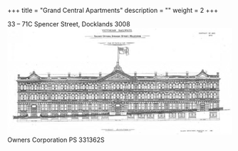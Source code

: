 
+++
title = "Grand Central Apartments"
description = ""
weight = 2
+++

33 – 71C Spencer Street, Docklands 3008
![1893 Facade drawing](./history/02_1893_facade_drawing.JPG)
Owners Corporation PS 331362S
